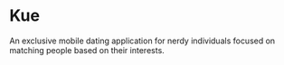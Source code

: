 # Kue
An exclusive mobile dating application for nerdy individuals focused on matching people based on their interests.
